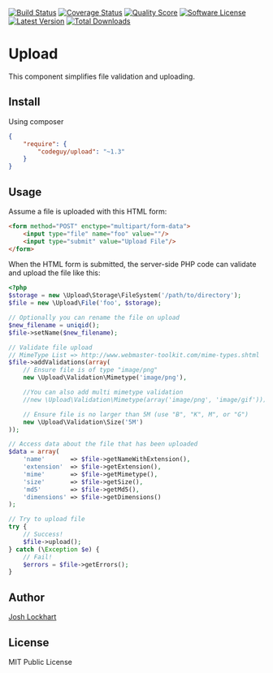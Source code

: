 [![Build Status](https://img.shields.io/travis/codeguy/Upload/2.0.svg?style=flat)](https://travis-ci.org/codeguy/Upload)
[![Coverage Status](https://img.shields.io/scrutinizer/coverage/g/codeguy/Upload.svg?style=flat)](https://scrutinizer-ci.com/g/codeguy/Upload/code-structure)
[![Quality Score](https://img.shields.io/scrutinizer/g/codeguy/Upload.svg?style=flat)](https://scrutinizer-ci.com/g/codeguy/Upload)
[![Software License](https://img.shields.io/badge/license-MIT-brightgreen.svg?style=flat)](LICENSE.md)
[![Latest Version](https://img.shields.io/github/release/codeguy/Upload.svg?style=flat)](https://github.com/codeguy/Upload/releases)
[![Total Downloads](https://img.shields.io/packagist/dt/codeguy/Upload.svg?style=flat)](https://packagist.org/packages/codeguy/Upload)

# Upload

This component simplifies file validation and uploading.

## Install

Using composer
```json
{
    "require": {
        "codeguy/upload": "~1.3"
    }
}
```

## Usage

Assume a file is uploaded with this HTML form:

```html
<form method="POST" enctype="multipart/form-data">
    <input type="file" name="foo" value=""/>
    <input type="submit" value="Upload File"/>
</form>
```

When the HTML form is submitted, the server-side PHP code can validate and upload the file like this:

```php
<?php
$storage = new \Upload\Storage\FileSystem('/path/to/directory');
$file = new \Upload\File('foo', $storage);

// Optionally you can rename the file on upload
$new_filename = uniqid();
$file->setName($new_filename);

// Validate file upload
// MimeType List => http://www.webmaster-toolkit.com/mime-types.shtml
$file->addValidations(array(
    // Ensure file is of type "image/png"
    new \Upload\Validation\Mimetype('image/png'),

    //You can also add multi mimetype validation
    //new \Upload\Validation\Mimetype(array('image/png', 'image/gif')));

    // Ensure file is no larger than 5M (use "B", "K", M", or "G")
    new \Upload\Validation\Size('5M')
));

// Access data about the file that has been uploaded
$data = array(
    'name'       => $file->getNameWithExtension(),
    'extension'  => $file->getExtension(),
    'mime'       => $file->getMimetype(),
    'size'       => $file->getSize(),
    'md5'        => $file->getMd5(),
    'dimensions' => $file->getDimensions()
);

// Try to upload file
try {
    // Success!
    $file->upload();
} catch (\Exception $e) {
    // Fail!
    $errors = $file->getErrors();
}
```

## Author

[Josh Lockhart](https://github.com/codeguy)

## License

MIT Public License
